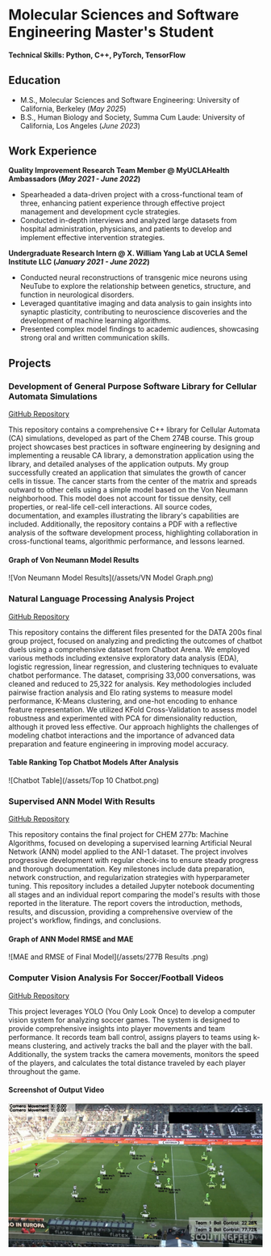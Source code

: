 # Molecular Sciences and Software Engineering Master's Student 

#### Technical Skills: Python, C++, PyTorch, TensorFlow

## Education					       		
- M.S., Molecular Sciences and Software Engineering: University of California, Berkeley (_May 2025_)	 			        		
- B.S., Human Biology and Society, Summa Cum Laude: University of California, Los Angeles (_June 2023_)
  
## Work Experience

**Quality Improvement Research Team Member @ MyUCLAHealth Ambassadors (_May 2021 - June 2022_)**
- Spearheaded a data-driven project with a cross-functional team of three, enhancing patient experience through effective project management and development cycle strategies.
- Conducted in-depth interviews and analyzed large datasets from hospital administration, physicians, and patients to develop and implement effective intervention strategies.

**Undergraduate Research Intern @ X. William Yang Lab at UCLA Semel Institute LLC (_January 2021 - June 2022_)**
- Conducted neural reconstructions of transgenic mice neurons using NeuTube to explore the relationship between genetics, structure, and function in neurological disorders.
- Leveraged quantitative imaging and data analysis to gain insights into synaptic plasticity, contributing to neuroscience discoveries and the development of machine learning algorithms.
- Presented complex model findings to academic audiences, showcasing strong oral and written communication skills.

## Projects
### Development of General Purpose Software Library for Cellular Automata Simulations
[GitHub Repository](https://github.com/JedrickZablan/chem274b_final)

This repository contains a comprehensive C++ library for Cellular Automata (CA) simulations, developed as part of the Chem 274B course. This group project showcases best practices in software engineering by designing and implementing a reusable CA library, a demonstration application using the library, and detailed analyses of the application outputs. My group successfully created an application that simulates the growth of cancer cells in tissue. The cancer starts from the center of the matrix and spreads outward to other cells using a simple model based on the Von Neumann neighborhood. This model does not account for tissue density, cell properties, or real-life cell-cell interactions. All source codes, documentation, and examples illustrating the library's capabilities are included. Additionally, the repository contains a PDF with a reflective analysis of the software development process, highlighting collaboration in cross-functional teams, algorithmic performance, and lessons learned.

#### Graph of Von Neumann Model Results
![Von Neumann Model Results](/assets/VN Model Graph.png)

### Natural Language Processing Analysis Project
[GitHub Repository](https://github.com/JedrickZablan/data_200_final)

This repository contains the different files presented for the DATA 200s final group project, focused on analyzing and predicting the outcomes of chatbot duels using a comprehensive dataset from Chatbot Arena. We employed various methods including extensive exploratory data analysis (EDA), logistic regression, linear regression, and clustering techniques to evaluate chatbot performance. The dataset, comprising 33,000 conversations, was cleaned and reduced to 25,322 for analysis. Key methodologies included pairwise fraction analysis and Elo rating systems to measure model performance, K-Means clustering, and one-hot encoding to enhance feature representation. We utilized KFold Cross-Validation to assess model robustness and experimented with PCA for dimensionality reduction, although it proved less effective. Our approach highlights the challenges of modeling chatbot interactions and the importance of advanced data preparation and feature engineering in improving model accuracy.

#### Table Ranking Top Chatbot Models After Analysis
![Chatbot Table](/assets/Top 10 Chatbot.png)

### Supervised ANN Model With Results
[GitHub Repository](https://github.com/JedrickZablan/chem277b_ANN_Model/tree/main)

This repository contains the final project for CHEM 277b: Machine Algorithms, focused on developing a supervised learning Artificial Neural Network (ANN) model applied to the ANI-1 dataset. The project involves progressive development with regular check-ins to ensure steady progress and thorough documentation. Key milestones include data preparation, network construction, and regularization strategies with hyperparameter tuning. This repository includes a detailed Jupyter notebook documenting all stages and an individual report comparing the model's results with those reported in the literature. The report covers the introduction, methods, results, and discussion, providing a comprehensive overview of the project's workflow, findings, and conclusions.

#### Graph of ANN Model RMSE and MAE
![MAE and RMSE of Final Model](/assets/277B Results .png)

### Computer Vision Analysis For Soccer/Football Videos
[GitHub Repository](https://github.com/JedrickZablan/computer_vision_soccer)

This project leverages YOLO (You Only Look Once) to develop a computer vision system for analyzing soccer games. The system is designed to provide comprehensive insights into player movements and team performance. It records team ball control, assigns players to teams using k-means clustering, and actively tracks the ball and the player with the ball. Additionally, the system tracks the camera movements, monitors the speed of the players, and calculates the total distance traveled by each player throughout the game.

#### Screenshot of Output Video
![Computer Vision Output Video Screenshot](/assets/better_screenshot_soccer.png)
